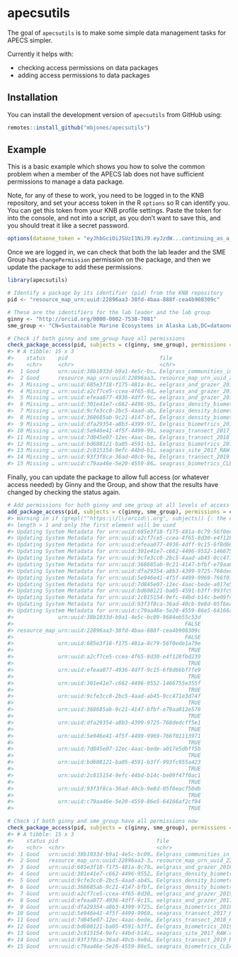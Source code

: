 
<!-- README.md is generated from README.Rmd. Please edit that file -->

# apecsutils

<!-- badges: start -->

<!-- badges: end -->

The goal of `apecsutils` is to make some simple data management tasks
for APECS simpler.

Currently it helps with:

  - checking access permissions on data packages
  - adding access permissions to data packages

## Installation

You can install the development version of `apecsutils` from GitHub
using:

``` r
remotes::install_github("mbjones/apecsutils")
```

## Example

This is a basic example which shows you how to solve the common problem
when a member of the APECS lab does not have sufficient permissions to
manage a data package.

Note, for any of these to work, you need to be logged in to the KNB
repository, and set your access token in the R `options` so R can
identify you. You can get this token from your KNB profile settings.
Paste the token for into the console, and not into a script, as you
don’t want to save this, and you should treat it like a secret
password.

``` r
options(dataone_token = "eyJhbGciOiJSUzI1NiJ9.eyJzdW...continuing_as_a_very_long_random_string")
```

Once we are logged in, we can check that both the lab leader and the SME
Group has `changePermission` permission on the package, and then we
update the package to add these permissions.

``` r
library(apecsutils)

# Identify a package by its identifier (pid) from the KNB repository
pid <- "resource_map_urn:uuid:22896aa3-38fd-4baa-888f-cea4b908309c"

# These are the identifiers for the lab leader and the lab group
ginny <- "http://orcid.org/0000-0002-7538-7081"
sme_group <- "CN=Sustainable Marine Ecosystems in Alaska Lab,DC=dataone,DC=org"

# Check if both ginny and sme_group have all permissions
check_package_access(pid, subjects = c(ginny, sme_group), permissions = c("read", "write", "changePermission"))
#> # A tibble: 15 x 3
#>    status    pid                             file                               
#>    <chr>     <chr>                           <chr>                              
#>  1 Good      urn:uuid:38b1033d-b9a1-4e5c-bc… Eelgrass_communities_in_southeast_…
#>  2 Good      resource_map_urn:uuid:22896aa3… resource_map_urn_uuid_22896aa3_38f…
#>  3 Missing … urn:uuid:685e3f18-f175-481a-8c… eelgrass_and_grazer_2018_derived.c…
#>  4 Missing … urn:uuid:a2cf7ce5-ccea-4f65-8d… eelgrass_and_grazer_2019_derived.c…
#>  5 Missing … urn:uuid:efeaa077-4936-4dff-9c… eelgrass_and_grazer_2017_derived.c…
#>  6 Missing … urn:uuid:301e41e7-c662-4496-95… Eelgrass_density_biometrics_2017.R…
#>  7 Missing … urn:uuid:9cfe3cc0-2bc5-4aad-ab… Eelgrass_density_biometrics_2019.R…
#>  8 Missing … urn:uuid:368685ab-9c21-4147-bf… Eelgrass_density_biometrics_2018.R…
#>  9 Missing … urn:uuid:dfa29354-a8b3-4399-97… Eelgrass_biometrics_2018_RAW.csv   
#> 10 Missing … urn:uuid:5e946e41-4f5f-4499-99… seagrass_transect_2017_RAW.csv     
#> 11 Missing … urn:uuid:7d845e07-12ec-4aac-be… Eelgrass_transect_2018_RAW.csv     
#> 12 Missing … urn:uuid:bd608121-ba05-4591-b3… Eelgrass_biometrics_2019_clean.csv 
#> 13 Missing … urn:uuid:2c815154-9efc-44bd-b1… seagrass_site_2017_RAW.csv         
#> 14 Missing … urn:uuid:93f3f8ca-36ad-40cb-9e… Eelgrass_transect_2019_RAW.csv     
#> 15 Missing … urn:uuid:c79aa46e-5e20-4559-86… seagrass_biometrics_CLEAN.csv
```

Finally, you can update the package to allow full access (or whatever
access needed) by Ginny and the Group, and show that the results have
changed by checking the status again.

``` r
# Add permissions for both ginny and sme_group at all levels of access (YMMV)
add_package_access(pid, subjects = c(ginny, sme_group), permissions = c("read", "write", "changePermission"))
#> Warning in if (grepl("^https:\\/\\/orcid\\.org", subjects)) {: the condition has
#> length > 1 and only the first element will be used
#> Updating System Metadata for urn:uuid:685e3f18-f175-481a-8c79-56f0ede1a79e.
#> Updating System Metadata for urn:uuid:a2cf7ce5-ccea-4f65-8d30-e4f128fbd239.
#> Updating System Metadata for urn:uuid:efeaa077-4936-4dff-9c15-6f8d66bf7fe9.
#> Updating System Metadata for urn:uuid:301e41e7-c662-4496-9552-1466755e355f.
#> Updating System Metadata for urn:uuid:9cfe3cc0-2bc5-4aad-ab45-0cc471e3d74f.
#> Updating System Metadata for urn:uuid:368685ab-9c21-4147-bfbf-e79aa012e578.
#> Updating System Metadata for urn:uuid:dfa29354-a8b3-4399-9725-768dedcff5e1.
#> Updating System Metadata for urn:uuid:5e946e41-4f5f-4499-9969-766f01113971.
#> Updating System Metadata for urn:uuid:7d845e07-12ec-4aac-bede-a017e5dbff5b.
#> Updating System Metadata for urn:uuid:bd608121-ba05-4591-b3ff-993fc955a423.
#> Updating System Metadata for urn:uuid:2c815154-9efc-44bd-b14c-be09f47f0ac1.
#> Updating System Metadata for urn:uuid:93f3f8ca-36ad-40cb-9e8d-05f6eacf50db.
#> Updating System Metadata for urn:uuid:c79aa46e-5e20-4559-86e5-64166af2cf94.
#>              urn:uuid:38b1033d-b9a1-4e5c-bc09-9684eb55c53d 
#>                                                      FALSE 
#> resource_map_urn:uuid:22896aa3-38fd-4baa-888f-cea4b908309c 
#>                                                      FALSE 
#>              urn:uuid:685e3f18-f175-481a-8c79-56f0ede1a79e 
#>                                                       TRUE 
#>              urn:uuid:a2cf7ce5-ccea-4f65-8d30-e4f128fbd239 
#>                                                       TRUE 
#>              urn:uuid:efeaa077-4936-4dff-9c15-6f8d66bf7fe9 
#>                                                       TRUE 
#>              urn:uuid:301e41e7-c662-4496-9552-1466755e355f 
#>                                                       TRUE 
#>              urn:uuid:9cfe3cc0-2bc5-4aad-ab45-0cc471e3d74f 
#>                                                       TRUE 
#>              urn:uuid:368685ab-9c21-4147-bfbf-e79aa012e578 
#>                                                       TRUE 
#>              urn:uuid:dfa29354-a8b3-4399-9725-768dedcff5e1 
#>                                                       TRUE 
#>              urn:uuid:5e946e41-4f5f-4499-9969-766f01113971 
#>                                                       TRUE 
#>              urn:uuid:7d845e07-12ec-4aac-bede-a017e5dbff5b 
#>                                                       TRUE 
#>              urn:uuid:bd608121-ba05-4591-b3ff-993fc955a423 
#>                                                       TRUE 
#>              urn:uuid:2c815154-9efc-44bd-b14c-be09f47f0ac1 
#>                                                       TRUE 
#>              urn:uuid:93f3f8ca-36ad-40cb-9e8d-05f6eacf50db 
#>                                                       TRUE 
#>              urn:uuid:c79aa46e-5e20-4559-86e5-64166af2cf94 
#>                                                       TRUE

# Check if both ginny and sme_group have all permissions now
check_package_access(pid, subjects = c(ginny, sme_group), permissions = c("read", "write", "changePermission"))
#> # A tibble: 15 x 3
#>    status pid                               file                                
#>    <chr>  <chr>                             <chr>                               
#>  1 Good   urn:uuid:38b1033d-b9a1-4e5c-bc09… Eelgrass_communities_in_southeast_A…
#>  2 Good   resource_map_urn:uuid:22896aa3-3… resource_map_urn_uuid_22896aa3_38fd…
#>  3 Good   urn:uuid:685e3f18-f175-481a-8c79… eelgrass_and_grazer_2018_derived.csv
#>  4 Good   urn:uuid:301e41e7-c662-4496-9552… Eelgrass_density_biometrics_2017.Rmd
#>  5 Good   urn:uuid:9cfe3cc0-2bc5-4aad-ab45… Eelgrass_density_biometrics_2019.Rmd
#>  6 Good   urn:uuid:368685ab-9c21-4147-bfbf… Eelgrass_density_biometrics_2018.Rmd
#>  7 Good   urn:uuid:a2cf7ce5-ccea-4f65-8d30… eelgrass_and_grazer_2019_derived.csv
#>  8 Good   urn:uuid:efeaa077-4936-4dff-9c15… eelgrass_and_grazer_2017_derived.csv
#>  9 Good   urn:uuid:dfa29354-a8b3-4399-9725… Eelgrass_biometrics_2018_RAW.csv    
#> 10 Good   urn:uuid:5e946e41-4f5f-4499-9969… seagrass_transect_2017_RAW.csv      
#> 11 Good   urn:uuid:7d845e07-12ec-4aac-bede… Eelgrass_transect_2018_RAW.csv      
#> 12 Good   urn:uuid:bd608121-ba05-4591-b3ff… Eelgrass_biometrics_2019_clean.csv  
#> 13 Good   urn:uuid:2c815154-9efc-44bd-b14c… seagrass_site_2017_RAW.csv          
#> 14 Good   urn:uuid:93f3f8ca-36ad-40cb-9e8d… Eelgrass_transect_2019_RAW.csv      
#> 15 Good   urn:uuid:c79aa46e-5e20-4559-86e5… seagrass_biometrics_CLEAN.csv
```
